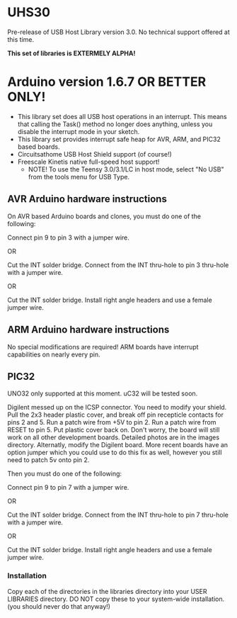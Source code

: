 # UHS30
Pre-release of USB Host Library version 3.0. No technical support offered at this time.

__This set of libraries is EXTERMELY ALPHA!__

# Arduino version 1.6.7 OR BETTER ONLY!
* This library set does all USB host operations in an interrupt. This means that calling the Task() method no longer does anything, unless you disable the interrupt mode in your sketch.
* This library set provides interrupt safe heap for AVR, ARM, and PIC32 based boards.<BR>
* Circuitsathome USB Host Shield support (of course!)
* Freescale Kinetis native full-speed host support!
    * NOTE! To use the Teensy 3.0/3.1/LC in host mode, select "No USB" from the tools menu for USB Type.

## AVR Arduino hardware instructions
On AVR based Arduino boards and clones, you must do one of the following:

Connect pin 9 to pin 3 with a jumper wire.

OR

Cut the INT solder bridge. Connect from the INT thru-hole to pin 3 thru-hole with a jumper wire.

OR

Cut the INT solder bridge. Install right angle headers and use a female jumper wire.

## ARM Arduino hardware instructions
No special modifications are required!
ARM boards have interrupt capabilities on nearly every pin.

## PIC32
UNO32 only supported at this moment. uC32 will be tested soon.

Digilent messed up on the ICSP connector. You need to modify your shield. Pull the 2x3 header plastic cover, and break off pin recepticle contacts for pins 2 and 5. Run a patch wire from +5V to pin 2. Run a patch wire from RESET to pin 5. Put plastic cover back on. Don't worry, the board will still work on all other development boards. Detailed photos are in the images directory. Alternatly, modify the Digilent board. More recent boards have an option jumper which you could use to do this fix as well, however you still need to patch 5v onto pin 2.

Then you must do one of the following:

Connect pin 9 to pin 7 with a jumper wire.

OR

Cut the INT solder bridge. Connect from the INT thru-hole to pin 7 thru-hole with a jumper wire.

OR

Cut the INT solder bridge. Install right angle headers and use a female jumper wire.


### Installation
Copy each of the directories in the libraries directory into your USER LIBRARIES directory. DO NOT copy these to your system-wide installation. (you should never do that anyway!)
